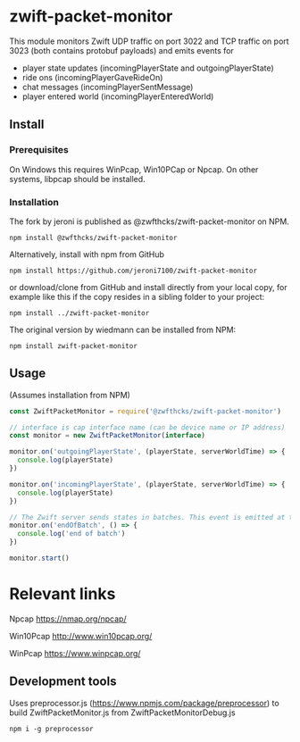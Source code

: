 # zwift-packet-monitor

This module monitors Zwift UDP traffic on port 3022 and TCP traffic on port 3023 (both contains protobuf payloads) and emits events for

- player state updates (incomingPlayerState and outgoingPlayerState)
- ride ons (incomingPlayerGaveRideOn)
- chat messages (incomingPlayerSentMessage)
- player entered world (incomingPlayerEnteredWorld)

## Install

### Prerequisites
On Windows this requires WinPcap, Win10PCap or Npcap. On other systems, libpcap should be installed.

### Installation

The fork by jeroni is published as @zwfthcks/zwift-packet-monitor on NPM.

```
npm install @zwfthcks/zwift-packet-monitor
````

Alternatively, install with npm from GitHub

```
npm install https://github.com/jeroni7100/zwift-packet-monitor
````

or download/clone from GitHub and install directly from your local copy, for example like this if the copy resides in a sibling folder to your project:

```
npm install ../zwift-packet-monitor
```


The original version by wiedmann can be installed from NPM:

```
npm install zwift-packet-monitor
```

## Usage

(Assumes installation from NPM)

```javascript
const ZwiftPacketMonitor = require('@zwfthcks/zwift-packet-monitor')

// interface is cap interface name (can be device name or IP address)
const monitor = new ZwiftPacketMonitor(interface)

monitor.on('outgoingPlayerState', (playerState, serverWorldTime) => {
  console.log(playerState)
})

monitor.on('incomingPlayerState', (playerState, serverWorldTime) => {
  console.log(playerState)
})

// The Zwift server sends states in batches. This event is emitted at the end of each incoming batch
monitor.on('endOfBatch', () => {
  console.log('end of batch')
})

monitor.start()
```


# Relevant links

Npcap https://nmap.org/npcap/

Win10Pcap http://www.win10pcap.org/

WinPcap https://www.winpcap.org/


## Development tools

Uses preprocessor.js (https://www.npmjs.com/package/preprocessor) to build ZwiftPacketMonitor.js from ZwiftPacketMonitorDebug.js
 
```
npm i -g preprocessor
```